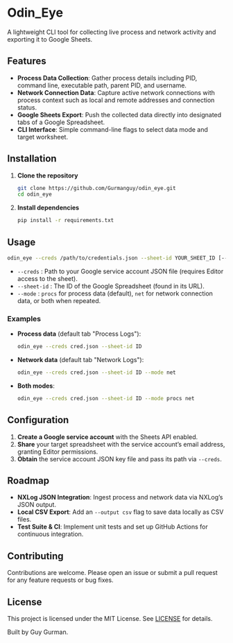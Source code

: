 # Odin_Eye

A lightweight CLI tool for collecting live process and network activity and exporting it to Google Sheets.

## Features

- **Process Data Collection**: Gather process details including PID, command line, executable path, parent PID, and username.
- **Network Connection Data**: Capture active network connections with process context such as local and remote addresses and connection status.
- **Google Sheets Export**: Push the collected data directly into designated tabs of a Google Spreadsheet.
- **CLI Interface**: Simple command-line flags to select data mode and target worksheet.

## Installation

1. **Clone the repository**
   ```bash
   git clone https://github.com/Gurmanguy/odin_eye.git
   cd odin_eye
   ```

2. **Install dependencies**
   ```bash
   pip install -r requirements.txt
   ```
 

## Usage

```bash
odin_eye --creds /path/to/credentials.json --sheet-id YOUR_SHEET_ID [--mode procs|net]
```

- `--creds` : Path to your Google service account JSON file (requires Editor access to the sheet).  
- `--sheet-id` : The ID of the Google Spreadsheet (found in its URL).  
- `--mode` : `procs` for process data (default), `net` for network connection data, or both when repeated.

### Examples

- **Process data** (default tab "Process Logs"):
  ```bash
  odin_eye --creds cred.json --sheet-id ID
  ```

- **Network data** (default tab "Network Logs"):
  ```bash
  odin_eye --creds cred.json --sheet-id ID --mode net
  ```

- **Both modes**:
  ```bash
  odin_eye --creds cred.json --sheet-id ID --mode procs net
  ```

## Configuration

1. **Create a Google service account** with the Sheets API enabled.  
2. **Share** your target spreadsheet with the service account’s email address, granting Editor permissions.  
3. **Obtain** the service account JSON key file and pass its path via `--creds`.

## Roadmap

- **NXLog JSON Integration**: Ingest process and network data via NXLog’s JSON output.  
- **Local CSV Export**: Add an `--output csv` flag to save data locally as CSV files.  
- **Test Suite & CI**: Implement unit tests and set up GitHub Actions for continuous integration.

## Contributing

Contributions are welcome. Please open an issue or submit a pull request for any feature requests or bug fixes.

## License

This project is licensed under the MIT License. See [LICENSE](LICENSE) for details.

Built by Guy Gurman.

